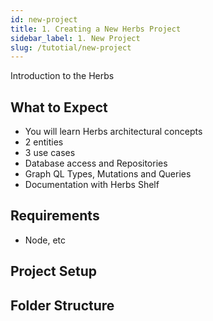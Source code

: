 ```yaml
---
id: new-project
title: 1. Creating a New Herbs Project
sidebar_label: 1. New Project
slug: /tutotial/new-project
---
```


Introduction to the Herbs

## What to Expect

- You will learn Herbs architectural concepts
- 2 entities
- 3 use cases
- Database access and Repositories
- Graph QL Types, Mutations and Queries
- Documentation with Herbs Shelf

## Requirements

- Node, etc

## Project Setup

## Folder Structure